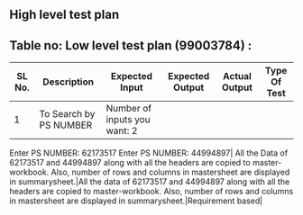 ## High level test plan


## Table no: Low level test plan (99003784) :

| **SL No.**  | **Description**                                              | **Expected Input**       | **Expected Output** | **Actual Output** |**Type Of Test**    |    
|-------------|--------------------------------------------------------------|------------      |-------------|----------------|------------------  |
|  1          |  To Search by PS NUMBER  | Number of inputs you want: 2 
Enter PS NUMBER: 62173517
Enter PS NUMBER: 44994897| All the Data of 62173517 and 44994897 along with all the headers are copied to master-workbook. Also, number of rows and columns in mastersheet are displayed in summarysheet.|All the data of 62173517 and 44994897 along with all the headers are copied to master-workbook. Also, number of rows and columns in mastersheet are displayed in summarysheet.|Requirement based|


